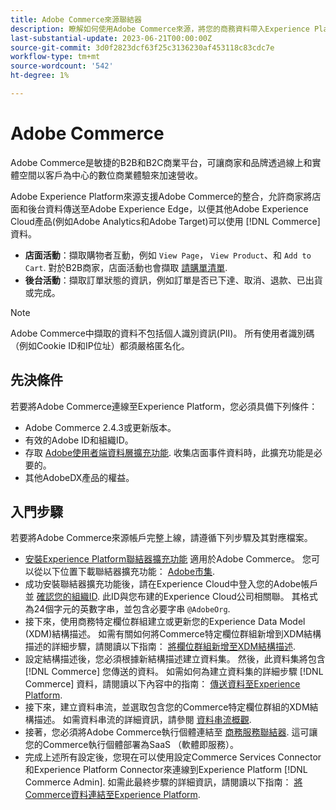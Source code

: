 ```yaml
---
title: Adobe Commerce來源聯結器
description: 瞭解如何使用Adobe Commerce來源，將您的商務資料帶入Experience Platform。
last-substantial-update: 2023-06-21T00:00:00Z
source-git-commit: 3d0f2823dcf63f25c3136230af453118c83cdc7e
workflow-type: tm+mt
source-wordcount: '542'
ht-degree: 1%

---
```


# Adobe Commerce

Adobe Commerce是敏捷的B2B和B2C商業平台，可讓商家和品牌透過線上和實體空間以客戶為中心的數位商業體驗來加速營收。

Adobe Experience Platform來源支援Adobe Commerce的整合，允許商家將店面和後台資料傳送至Adobe Experience Edge，以便其他Adobe Experience Cloud產品(例如Adobe Analytics和Adobe Target)可以使用 [!DNL Commerce] 資料。

* **店面活動**：擷取購物者互動，例如 `View Page`， `View Product`、和 `Add to Cart`. 對於B2B商家，店面活動也會擷取 [請購單清單](<https://experienceleague.adobe.com/docs/commerce-admin/b2b/requisition-lists/requisition-lists.html>).
* **後台活動**：擷取訂單狀態的資訊，例如訂單是否已下達、取消、退款、已出貨或完成。

>[!NOTE]
>
>Adobe Commerce中擷取的資料不包括個人識別資訊(PII)。 所有使用者識別碼（例如Cookie ID和IP位址）都須嚴格匿名化。

## 先決條件

若要將Adobe Commerce連線至Experience Platform，您必須具備下列條件：

* Adobe Commerce 2.4.3或更新版本。
* 有效的Adobe ID和組織ID。
* 存取 [Adobe使用者端資料層擴充功能](../../../tags/extensions/client/client-data-layer/overview.md). 收集店面事件資料時，此擴充功能是必要的。
* 其他AdobeDX產品的權益。

## 入門步驟

若要將Adobe Commerce來源帳戶完整上線，請遵循下列步驟及其對應檔案。

* [安裝Experience Platform聯結器擴充功能](https://experienceleague.adobe.com/docs/commerce-merchant-services/experience-platform-connector/fundamentals/install.html) 適用於Adobe Commerce。 您可以從以下位置下載聯結器擴充功能： [Adobe市集](https://commercemarketplace.adobe.com/magento-experience-platform-connector.html).
* 成功安裝聯結器擴充功能後，請在Experience Cloud中登入您的Adobe帳戶並 [確認您的組織ID](https://experienceleague.adobe.com/docs/core-services/interface/administration/organizations.html?lang=en#concept_EA8AEE5B02CF46ACBDAD6A8508646255). 此ID與您布建的Experience Cloud公司相關聯。 其格式為24個字元的英數字串，並包含必要字串 `@AdobeOrg`.
* 接下來，使用商務特定欄位群組建立或更新您的Experience Data Model (XDM)結構描述。 如需有關如何將Commerce特定欄位群組新增到XDM結構描述的詳細步驟，請閱讀以下指南： [將欄位群組新增至XDM結構描述](https://experienceleague.adobe.com/docs/commerce-merchant-services/experience-platform-connector/fundamentals/update-xdm.html).
* 設定結構描述後，您必須根據新結構描述建立資料集。 然後，此資料集將包含 [!DNL Commerce] 您傳送的資料。 如需如何為建立資料集的詳細步驟 [!DNL Commerce] 資料，請閱讀以下內容中的指南： [傳送資料至Experience Platform](https://experienceleague.adobe.com/docs/platform-learn/implement-mobile-sdk/experience-cloud/platform.html?lang=en#create-a-dataset).
* 接下來，建立資料串流，並選取包含您的Commerce特定欄位群組的XDM結構描述。 如需資料串流的詳細資訊，請參閱 [資料串流概觀](https://experienceleague.adobe.com/docs/experience-platform/datastreams/overview.html?lang=zh-Hant).
* 接著，您必須將Adobe Commerce執行個體連結至 [商務服務聯結器](https://experienceleague.adobe.com/docs/commerce-merchant-services/user-guides/integration-services/saas.html). 這可讓您的Commerce執行個體部署為SaaS （軟體即服務）。
* 完成上述所有設定後，您現在可以使用設定Commerce Services Connector和Experience Platform Connector來連線到Experience Platform [!DNL Commerce Admin]. 如需此最終步驟的詳細資訊，請閱讀以下指南： [將Commerce資料連結至Experience Platform](https://experienceleague.adobe.com/docs/commerce-merchant-services/experience-platform-connector/fundamentals/connect-data.html).
